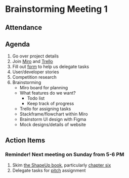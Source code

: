 # Brainstorming Meeting 1
## Attendance
## Agenda
1. Go over project details
2. Join [Miro](https://miro.com/welcome/T3RQR3JjMDBGMXZET1ViOGxYSHEzeHd5dHVkTHRQWWx6UUMxYmxpZWpOVEdreU1nelNROUdpbGM2TmRHcFBWN3wzNDU4NzY0NTg3NjYyNTg2MTk0fDQ=?share_link_id=935202227289) and [Trello]()
3. Fill out [form](https://forms.gle/wG5R7pygwzaYxaGC6) to help us delegate tasks
4. User/developer stories
5. Competition research
6. Brainstorming
    - Miro board for planning
    - What features do we want?
        - Todo list
        - Keep track of progress
    - Trello for assigning tasks
    - Stackframe/flowchart within Miro
    - Brainstorm UI design with Figma
    - Mock designs/details of website

## Action Items
### Reminder! Next meeting on Sunday from 5-6 PM 
1. Skim [the ShapeUp book](https://basecamp.com/shapeup), particularly [chapter six](https://basecamp.com/shapeup/1.5-chapter-06) 
2. Delegate tasks for [pitch]() assignment
